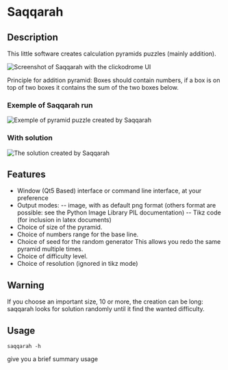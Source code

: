 # Saqqarah

## Description
This little software creates calculation pyramids puzzles (mainly addition).

![Screenshot of Saqqarah with the clickodrome UI](screenshot_2020-06-06-010211.png "Saqqarah")


Principle for addition pyramid:
Boxes should contain numbers, if a box is on top of two boxes it contains 
the sum of the two boxes below.

### Exemple of Saqqarah run
![Exemple of pyramid puzzle created by Saqqarah](pyramide-Puzzle.png "Puzzle")

### With solution
![The solution created by Saqqarah](pyramide-Solution.png "Puzzle")

## Features
- Window (Qt5 Based) interface or command line interface, at your preference
- Output modes: 
  -- image, with as default png format (others format are possible: see the Python Image Library PIL documentation)
  -- Tikz code (for inclusion in latex documents)
- Choice of size of the pyramid.
- Choice of numbers range for the base line.
- Choice of seed for the random generator This allows you redo the same pyramid multiple times.
- Choice of difficulty level.
- Choice of resolution (ignored in tikz mode)

## Warning
If you choose an important size, 10 or more, the creation can be long: saqqarah looks for solution randomly until it find the wanted difficulty.


## Usage
    saqqarah -h
give you a brief summary usage


